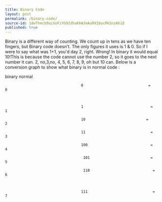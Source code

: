 ```yaml
---
title: Binary Code
layout: post
permalink: /binary-code/
source-id: 1dwThmcb9aiXoFiYG9IdhaKkWJeAa9XI8ucMkSnzAhiQ
published: true
---
```

Binary is a different way of counting. We count up in tens as we have ten fingers, but Binary code doesn't. The only figures it uses is 1 & 0. So if I were to say what was 1+1, you'd day 2, right. Wrong! In binary it would equal 10!This is because the code cannot use the number 2, so it goes to the next number it can. 2, no,3,no, 4, 5, 6, 7, 8, 9, oh but 10 can. Below is a conversion graph to show what binary is in normal code :

binary                                                          normal         

                                       0                              =                                  0

       

                                       1                               =                                 1

                                       10                            =                                   2

                                       11                              =                                 3

                                       100                             =                                4

                                        101                            =                                5

                                        110                             =                                6

 

                                       111                              =                                 7

